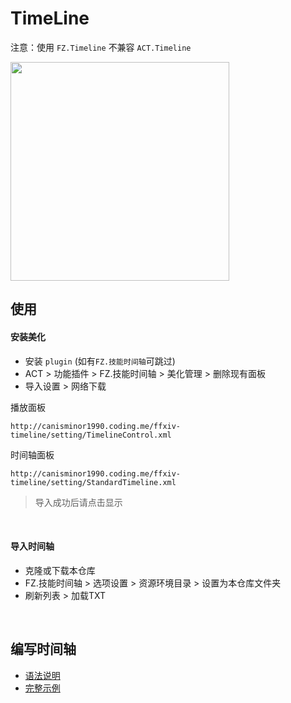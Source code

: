 # TimeLine

注意：使用 `FZ.Timeline` 不兼容 `ACT.Timeline`

<img src="https://ws1.sinaimg.cn/large/006tKfTcly1fl1n0n0comj30jg0upjsw.jpg" width="350" />

## 使用

#### 安装美化

- 安装 `plugin` (如有`FZ.技能时间轴`可跳过)
- ACT > 功能插件 > FZ.技能时间轴 > 美化管理 > 删除现有面板
- 导入设置 > 网络下载

播放面板
```
http://canisminor1990.coding.me/ffxiv-timeline/setting/TimelineControl.xml
```

时间轴面板
```
http://canisminor1990.coding.me/ffxiv-timeline/setting/StandardTimeline.xml
```

> 导入成功后请点击显示

<br />

#### 导入时间轴

- 克隆或下载本仓库
- FZ.技能时间轴 > 选项设置 > 资源环境目录 > 设置为本仓库文件夹
- 刷新列表 > 加载TXT

<br />

## 编写时间轴

- [语法说明](docs/wiki.md)
- [完整示例](docs/demo.md)